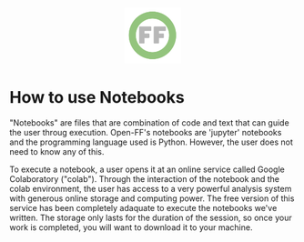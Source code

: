 <center> <img src="images/header_logo.png" width="100"/></center>
<!-- this is a test of a comment 
To do:
--->

# How to use Notebooks

"Notebooks" are files that are combination of code and text that can guide the user throug execution.  Open-FF's notebooks are 'jupyter' notebooks and the programming language used is Python.  However, the user does not need to know any of this.  

To execute a notebook, a user opens it at an online service called Google Colaboratory ("colab"). Through the interaction of the notebook and the colab environment, the user has access to a very powerful analysis system with generous online storage and computing power.    The free version of this service has been completely adaquate to execute the notebooks we've written.  The storage only lasts for the duration of the session, so once your work is completed, you will want to download it to your machine.
